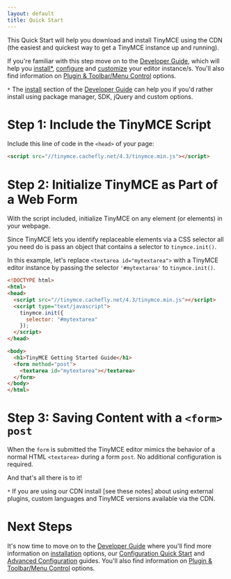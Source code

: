 ```yaml
---
layout: default
title: Quick Start
---
```


This Quick Start will help you download and install TinyMCE using the CDN (the easiest and quickest way to get a TinyMCE instance up and running).

If you're familiar with this step move on to the [Developer Guide](../developer-guide/), which will help you [install*](../developer-guide/install/), [configure](../developer-guide/configure/) and [customize](../developer-guide/customize/) your editor instance/s. You'll also find information on [Plugin & Toolbar/Menu Control](../developer-guide/customize/plugins/) options.

`*` The [install](../developer-guide/install/) section of the [Developer Guide](../developer-guide/) can help you if you'd rather install using package manager, SDK, jQuery and custom options.  



# Step 1: Include the TinyMCE Script

Include this line of code in the `<head>` of your page:

```html
<script src="//tinymce.cachefly.net/4.3/tinymce.min.js"></script>
```



# Step 2: Initialize TinyMCE as Part of a Web Form

With the script included, initialize TinyMCE on any element (or elements) in your webpage.

Since TinyMCE lets you identify replaceable elements via a CSS selector all you need do is pass an object that contains a selector to `tinymce.init()`.

In this example, let's replace `<textarea id="mytextarea">` with a TinyMCE editor instance by passing the selector `'#mytextarea'` to `tinymce.init()`.

```html
<!DOCTYPE html>
<html>
<head>
  <script src="//tinymce.cachefly.net/4.3/tinymce.min.js"></script>
  <script type="text/javascript">
    tinymce.init({
      selector: "#mytextarea"
    });
  </script>
</head>

<body>
  <h1>TinyMCE Getting Started Guide</h1>
  <form method="post">
    <textarea id="mytextarea"></textarea>
  </form>
</body>
</html>
```



# Step 3: Saving Content with a `<form>` `post`

When the `form` is submitted the TinyMCE editor mimics the behavior of a normal HTML `<textarea>` during a form `post`. No additional configuration is required.

And that's all there is to it!

`*` If you are using our CDN install [see these notes] about using external plugins, custom languages and TinyMCE versions available via the CDN.



# Next Steps

It's now time to move on to the [Developer Guide](../developer-guide) where you'll find more information on  [installation](../developer-guide/install/) options, our [Configuration Quick Start](../developer-guide/configure/) and [Advanced Configuration](../developer-guide/customize/) guides. You'll also find information on [Plugin & Toolbar/Menu Control](../developer-guide/customize/plugins/) options.
